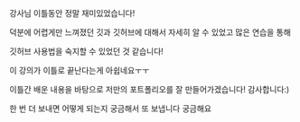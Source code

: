 강사님 이틀동안 정말 재미있었습니다!

덕분에 어렵게만 느껴졌던 깃과 깃허브에 대해서 자세히 알 수 있었고 많은 연습을 통해

깃허브 사용법을 숙지할 수 있었던 것 같습니다!

이 강의가 이틀로 끝난다는게 아쉽네요ㅜㅜ

이틀간 배운 내용을 바탕으로 저만의 포트폴리오를 잘 만들어가겠습니다! 감사합니다:)

한 번 더 보내면 어떻게 되는지 궁금해서 또 보냅니다 궁금해요